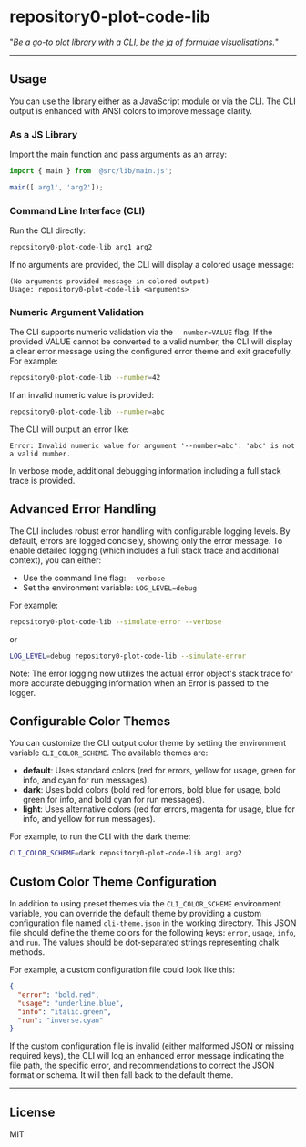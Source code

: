# repository0-plot-code-lib

"_Be a go-to plot library with a CLI, be the jq of formulae visualisations._"

---

## Usage

You can use the library either as a JavaScript module or via the CLI. The CLI output is enhanced with ANSI colors to improve message clarity.

### As a JS Library

Import the main function and pass arguments as an array:

```js
import { main } from '@src/lib/main.js';

main(['arg1', 'arg2']);
```

### Command Line Interface (CLI)

Run the CLI directly:

```bash
repository0-plot-code-lib arg1 arg2
```

If no arguments are provided, the CLI will display a colored usage message:

```
(No arguments provided message in colored output)
Usage: repository0-plot-code-lib <arguments>
```

### Numeric Argument Validation

The CLI supports numeric validation via the `--number=VALUE` flag. If the provided VALUE cannot be converted to a valid number, the CLI will display a clear error message using the configured error theme and exit gracefully. For example:

```bash
repository0-plot-code-lib --number=42
```

If an invalid numeric value is provided:

```bash
repository0-plot-code-lib --number=abc
```

The CLI will output an error like:

```
Error: Invalid numeric value for argument '--number=abc': 'abc' is not a valid number.
```

In verbose mode, additional debugging information including a full stack trace is provided.

## Advanced Error Handling

The CLI includes robust error handling with configurable logging levels. By default, errors are logged concisely, showing only the error message. To enable detailed logging (which includes a full stack trace and additional context), you can either:

- Use the command line flag: `--verbose`
- Set the environment variable: `LOG_LEVEL=debug`

For example:

```bash
repository0-plot-code-lib --simulate-error --verbose
```

or

```bash
LOG_LEVEL=debug repository0-plot-code-lib --simulate-error
```

Note: The error logging now utilizes the actual error object's stack trace for more accurate debugging information when an Error is passed to the logger.

## Configurable Color Themes

You can customize the CLI output color theme by setting the environment variable `CLI_COLOR_SCHEME`. The available themes are:

- **default**: Uses standard colors (red for errors, yellow for usage, green for info, and cyan for run messages).
- **dark**: Uses bold colors (bold red for errors, bold blue for usage, bold green for info, and bold cyan for run messages).
- **light**: Uses alternative colors (red for errors, magenta for usage, blue for info, and yellow for run messages).

For example, to run the CLI with the dark theme:

```bash
CLI_COLOR_SCHEME=dark repository0-plot-code-lib arg1 arg2
```

## Custom Color Theme Configuration

In addition to using preset themes via the `CLI_COLOR_SCHEME` environment variable, you can override the default theme by providing a custom configuration file named `cli-theme.json` in the working directory. This JSON file should define the theme colors for the following keys: `error`, `usage`, `info`, and `run`. The values should be dot-separated strings representing chalk methods.

For example, a custom configuration file could look like this:

```json
{
  "error": "bold.red",
  "usage": "underline.blue",
  "info": "italic.green",
  "run": "inverse.cyan"
}
```

If the custom configuration file is invalid (either malformed JSON or missing required keys), the CLI will log an enhanced error message indicating the file path, the specific error, and recommendations to correct the JSON format or schema. It will then fall back to the default theme.

---

## License

MIT
